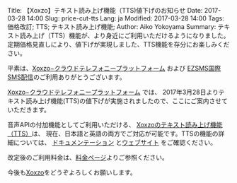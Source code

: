 Title: 【Xoxzo】テキスト読み上げ機能（TTS)値下げのお知らせ
Date: 2017-03-28 14:00
Slug: price-cut-tts
Lang: ja
Modified: 2017-03-28 14:00
Tags: 価格改訂; TTS; テキスト読み上げ機能; 
Author: Aiko Yokoyama
Summary: テキスト読み上げ（TTS）機能が、より身近にご利用いただけるようになりました。定期価格見直しにより、値下げが実現しました、TTS機能を存分にお楽しみください。

平素は、[Xoxzo−クラウドテレフォニープラットフォーム](https://www.xoxzo.com/ja/) および 
[EZSMS国際SMS配信](https://www.ezsms.biz/ja/)のご利用ありがとうございます。

[Xoxzo−クラウドテレフォニープラットフォーム](https://www.xoxzo.com/ja/) では、
2017年3月28日よりテキスト読み上げ機能(TTS)の値下げが実施されましたので、ここにご案内させていただきます。

音声APIの付加機能としてご利用いただける、
[Xoxzoのテキスト読み上げ機能（TTS）](http://docs.xoxzo.com/ja/utilsapi.html#text-to-speech-api-ref)は、
現在、日本語と英語の両方でご対応が可能です。TTSの機能の詳細については、
[ドキュメンテーション](http://docs.xoxzo.com/ja/utilsapi.html#text-to-speech-api-ref)
と[ウェブサイト](https://www.xoxzo.com/ja/about/utilities-api/) をご確認ください。

改定後のご利用料金は、[料金ページ](https://www.xoxzo.com/ja/about/pricing/utils)よりご参照ください。

今後も[Xoxzo](https://www.xoxzo.com/ja/)をどうぞよろしくお願いします。
